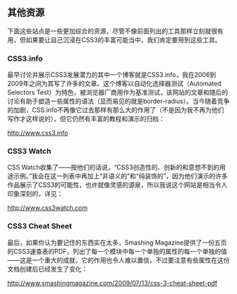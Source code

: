 ## 其他资源

下面这些站点是一些更加综合的资源，尽管不像前面列出的工具那样立刻就很有用，但如果要让自己沉浸在CSS3的丰富可能当中，我们肯定要用到这些工具。

### CSS3.info

最早讨论并展示CSS3发展潜力的其中一个博客就是CSS3.info，我在2006到2009年之间为其写了许多的文章。这个博客以自动化选择器测试（Automated Selectors Test）为特色，被浏览器厂商用作为基准测试，该网站的文章和随后的讨论有助于塑造一些属性的语法（显而易见的就是border-radius）。当今随着竞争的加剧，CSS.info不再像它过去那样有那么大的作用了（不是因为我不再为他们写作才这样说的），但它仍然有丰富的教程和演示的归档：

<a class="my_markdown" href="['http://www.css3.info']">http://www.css3.info</a>

### CSS3 Watch

CSS Watch收集了——按他们的话说，“CSS3创造性的、创新的和意想不到的用途示例。”我会在这一列表中再加上“非语义的”和“纯装饰的”，因为他们演示的许多作品展示了CSS3的可能性，也许就像灵感的源泉，所以我说这个网站是相当令人印象深刻的，详见：

<a class="my_markdown" href="['http://www.css3watch.com']">http://www.css3watch.com</a>

### CSS3 Cheat Sheet

最后，如果你认为要记住的东西实在太多，Smashing Magazine提供了一份五页的CSS3速查表的PDF，列出了每一个模块中每一个单独的属性的每一个单独的值——这是一个重大的成就，它的作用也令人难以置信，不过要注意有些属性在这份文档创建后已经发生了变化：

<a class="my_markdown" href="['http://www.smashingmagazine.com/2009/07/13/css-3-cheat-sheet-pdf']">http://www.smashingmagazine.com/2009/07/13/css-3-cheat-sheet-pdf</a>



